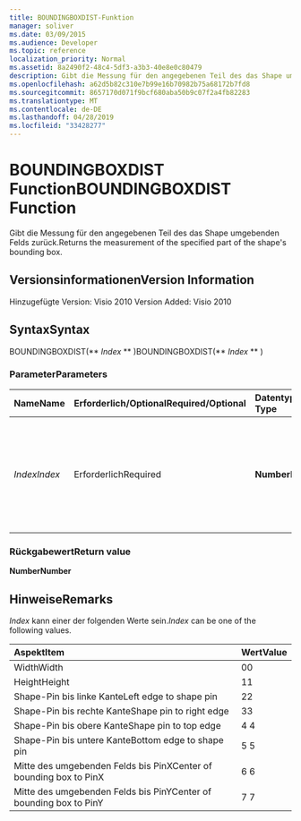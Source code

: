 ```yaml
---
title: BOUNDINGBOXDIST-Funktion
manager: soliver
ms.date: 03/09/2015
ms.audience: Developer
ms.topic: reference
localization_priority: Normal
ms.assetid: 8a2490f2-48c4-5df3-a3b3-40e8e0c80479
description: Gibt die Messung für den angegebenen Teil des das Shape umgebenden Felds zurück.
ms.openlocfilehash: a62d5b82c310e7b99e16b70982b75a68172b7fd8
ms.sourcegitcommit: 8657170d071f9bcf680aba50b9c07f2a4fb82283
ms.translationtype: MT
ms.contentlocale: de-DE
ms.lasthandoff: 04/28/2019
ms.locfileid: "33428277"
---
```

# <a name="boundingboxdist-function"></a><span data-ttu-id="b68cd-103">BOUNDINGBOXDIST Function</span><span class="sxs-lookup"><span data-stu-id="b68cd-103">BOUNDINGBOXDIST Function</span></span>

<span data-ttu-id="b68cd-104">Gibt die Messung für den angegebenen Teil des das Shape umgebenden Felds zurück.</span><span class="sxs-lookup"><span data-stu-id="b68cd-104">Returns the measurement of the specified part of the shape's bounding box.</span></span> 
  
## <a name="version-information"></a><span data-ttu-id="b68cd-105">Versionsinformationen</span><span class="sxs-lookup"><span data-stu-id="b68cd-105">Version Information</span></span>

<span data-ttu-id="b68cd-106">Hinzugefügte Version: Visio 2010
</span><span class="sxs-lookup"><span data-stu-id="b68cd-106">Version Added: Visio 2010</span></span> 
  
## <a name="syntax"></a><span data-ttu-id="b68cd-107">Syntax</span><span class="sxs-lookup"><span data-stu-id="b68cd-107">Syntax</span></span>

<span data-ttu-id="b68cd-108">BOUNDINGBOXDIST(\*\* *Index* \*\* )</span><span class="sxs-lookup"><span data-stu-id="b68cd-108">BOUNDINGBOXDIST(\*\* *Index* \*\* )</span></span> 
  
### <a name="parameters"></a><span data-ttu-id="b68cd-109">Parameter</span><span class="sxs-lookup"><span data-stu-id="b68cd-109">Parameters</span></span>

|<span data-ttu-id="b68cd-110">**Name**</span><span class="sxs-lookup"><span data-stu-id="b68cd-110">**Name**</span></span>|<span data-ttu-id="b68cd-111">**Erforderlich/Optional**</span><span class="sxs-lookup"><span data-stu-id="b68cd-111">**Required/Optional**</span></span>|<span data-ttu-id="b68cd-112">**Datentyp**</span><span class="sxs-lookup"><span data-stu-id="b68cd-112">**Data Type**</span></span>|<span data-ttu-id="b68cd-113">**Beschreibung**</span><span class="sxs-lookup"><span data-stu-id="b68cd-113">**Description**</span></span>|
|:-----|:-----|:-----|:-----|
| <span data-ttu-id="b68cd-114">_Index_</span><span class="sxs-lookup"><span data-stu-id="b68cd-114">_Index_</span></span> <br/> |<span data-ttu-id="b68cd-115">Erforderlich</span><span class="sxs-lookup"><span data-stu-id="b68cd-115">Required</span></span>  <br/> |<span data-ttu-id="b68cd-116">**Number**</span><span class="sxs-lookup"><span data-stu-id="b68cd-116">**Number**</span></span> <br/> |<span data-ttu-id="b68cd-117">Der Teil des begrenzungsfelds des Shapes, der gemessen und zurückzukehren ist.</span><span class="sxs-lookup"><span data-stu-id="b68cd-117">The part of the shape's bounding box to measure and return.</span></span> <span data-ttu-id="b68cd-118">Mögliche Werte finden Sie in den Hinweisen.</span><span class="sxs-lookup"><span data-stu-id="b68cd-118">See Remarks for possible values.</span></span>  <br/> |
   
### <a name="return-value"></a><span data-ttu-id="b68cd-119">Rückgabewert</span><span class="sxs-lookup"><span data-stu-id="b68cd-119">Return value</span></span>

 <span data-ttu-id="b68cd-120">**Number**</span><span class="sxs-lookup"><span data-stu-id="b68cd-120">**Number**</span></span>
  
## <a name="remarks"></a><span data-ttu-id="b68cd-121">Hinweise</span><span class="sxs-lookup"><span data-stu-id="b68cd-121">Remarks</span></span>

 <span data-ttu-id="b68cd-122">*Index*  kann einer der folgenden Werte sein.</span><span class="sxs-lookup"><span data-stu-id="b68cd-122">*Index*  can be one of the following values.</span></span> 
  
|<span data-ttu-id="b68cd-123">**Aspekt**</span><span class="sxs-lookup"><span data-stu-id="b68cd-123">**Item**</span></span>|<span data-ttu-id="b68cd-124">**Wert**</span><span class="sxs-lookup"><span data-stu-id="b68cd-124">**Value**</span></span>|
|:-----|:-----|
|<span data-ttu-id="b68cd-125">Width</span><span class="sxs-lookup"><span data-stu-id="b68cd-125">Width</span></span>  <br/> |<span data-ttu-id="b68cd-126">0</span><span class="sxs-lookup"><span data-stu-id="b68cd-126">0</span></span>  <br/> |
|<span data-ttu-id="b68cd-127">Height</span><span class="sxs-lookup"><span data-stu-id="b68cd-127">Height</span></span>  <br/> |<span data-ttu-id="b68cd-128">1</span><span class="sxs-lookup"><span data-stu-id="b68cd-128">1</span></span>  <br/> |
|<span data-ttu-id="b68cd-129">Shape-Pin bis linke Kante</span><span class="sxs-lookup"><span data-stu-id="b68cd-129">Left edge to shape pin</span></span>  <br/> |<span data-ttu-id="b68cd-130">2</span><span class="sxs-lookup"><span data-stu-id="b68cd-130">2</span></span>  <br/> |
|<span data-ttu-id="b68cd-131">Shape-Pin bis rechte Kante</span><span class="sxs-lookup"><span data-stu-id="b68cd-131">Shape pin to right edge</span></span>  <br/> |<span data-ttu-id="b68cd-132">3</span><span class="sxs-lookup"><span data-stu-id="b68cd-132">3</span></span>  <br/> |
|<span data-ttu-id="b68cd-133">Shape-Pin bis obere Kante</span><span class="sxs-lookup"><span data-stu-id="b68cd-133">Shape pin to top edge</span></span>  <br/> |<span data-ttu-id="b68cd-134">4 </span><span class="sxs-lookup"><span data-stu-id="b68cd-134">4</span></span>  <br/> |
|<span data-ttu-id="b68cd-135">Shape-Pin bis untere Kante</span><span class="sxs-lookup"><span data-stu-id="b68cd-135">Bottom edge to shape pin</span></span>  <br/> |<span data-ttu-id="b68cd-136">5 </span><span class="sxs-lookup"><span data-stu-id="b68cd-136">5</span></span>  <br/> |
|<span data-ttu-id="b68cd-137">Mitte des umgebenden Felds bis PinX</span><span class="sxs-lookup"><span data-stu-id="b68cd-137">Center of bounding box to PinX</span></span>  <br/> |<span data-ttu-id="b68cd-138">6 </span><span class="sxs-lookup"><span data-stu-id="b68cd-138">6</span></span>  <br/> |
|<span data-ttu-id="b68cd-139">Mitte des umgebenden Felds bis PinY</span><span class="sxs-lookup"><span data-stu-id="b68cd-139">Center of bounding box to PinY</span></span>  <br/> |<span data-ttu-id="b68cd-140">7 </span><span class="sxs-lookup"><span data-stu-id="b68cd-140">7</span></span>  <br/> |
   

